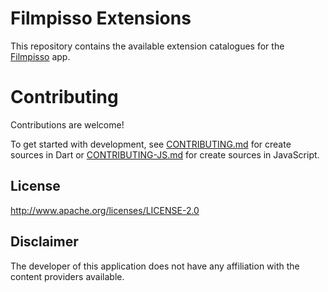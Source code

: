 # Filmpisso Extensions

This repository contains the available extension catalogues for the [Filmpisso](https://github.com/charithmadhuranga/filmpisso-extensions) app.

# Contributing

Contributions are welcome!

To get started with development, see [CONTRIBUTING.md](./CONTRIBUTING.md) for create sources in Dart or [CONTRIBUTING-JS.md](./CONTRIBUTING-JS.md) for create sources in JavaScript.

## License

http://www.apache.org/licenses/LICENSE-2.0

## Disclaimer

The developer of this application does not have any affiliation with the content providers available.
